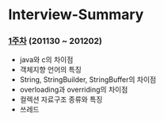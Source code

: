 # Interview-Summary

### [1주차](https://github.com/cheonghwakim/TIL/tree/master/%EB%A9%B4%EC%A0%91%EB%8C%80%EB%B9%84/1%EC%A3%BC%EC%B0%A8) (201130 ~ 201202)
* java와 c의 차이점
* 객체지향 언어의 특징
* String, StringBuilder, StringBuffer의 차이점
* overloading과 overriding의 차이점
* 컬렉션 자료구조 종류와 특징
* 쓰레드
